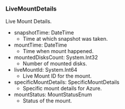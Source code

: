 ### LiveMountDetails
Live Mount Details.

- snapshotTime: DateTime
  - Time at which snapshot was taken.
- mountTime: DateTime
  - Time when mount happened.
- mountedDisksCount: System.Int32
  - Number of mounted disks.
- liveMountId: System.Int64
  - Live Mount ID for the mount. 
- specificMountDetails: SpecificMountDetails
  - Specific mount details for Azure.
- mountStatus: MountStatusEnum
  - Status of the mount.
